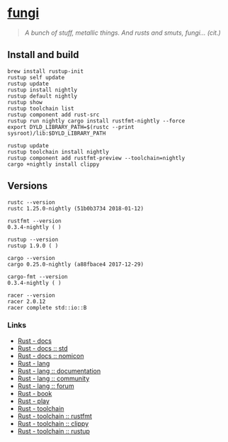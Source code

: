 # [fungi][]

> _A bunch of stuff, metallic things. And rusts and smuts, fungi... (cit.)_

## Install and build

```
brew install rustup-init
rustup self update
rustup update
rustup install nightly
rustup default nightly
rustup show
rustup toolchain list
rustup component add rust-src
rustup run nightly cargo install rustfmt-nightly --force
export DYLD_LIBRARY_PATH=$(rustc --print sysroot)/lib:$DYLD_LIBRARY_PATH
```

```
rustup update
rustup toolchain install nightly
rustup component add rustfmt-preview --toolchain=nightly
cargo +nightly install clippy
```

## Versions

```
rustc --version
rustc 1.25.0-nightly (51b0b3734 2018-01-12)

rustfmt --version
0.3.4-nightly ( )

rustup --version
rustup 1.9.0 ( )

cargo --version
cargo 0.25.0-nightly (a88fbace4 2017-12-29)

cargo-fmt --version
0.3.4-nightly ( )

racer --version
racer 2.0.12
racer complete std::io::B

```

### Links

- [Rust - docs](https://docs.rs)
- [Rust - docs :: std](https://doc.rust-lang.org/std/)
- [Rust - docs :: nomicon](https://doc.rust-lang.org/nomicon/)
- [Rust - lang](https://www.rust-lang.org/en-US/)
- [Rust - lang :: documentation](https://www.rust-lang.org/en-US/documentation.html)
- [Rust - lang :: community](https://www.rust-lang.org/en-US/community.html)
- [Rust - lang :: forum](https://users.rust-lang.org)
- [Rust - book](https://doc.rust-lang.org/stable/book/second-edition/)
- [Rust - play](https://play.rust-lang.org/)
- [Rust - toolchain](https://github.com/rust-lang-nursery)
- [Rust - toolchain :: rustfmt](https://github.com/rust-lang-nursery/rustfmt)
- [Rust - toolchain :: clippy](https://github.com/rust-lang-nursery/rust-clippy)
- [Rust - toolchain :: rustup](https://github.com/rust-lang-nursery/rustup.rs)

[fungi]: https://github.com/zeroed/fungi
